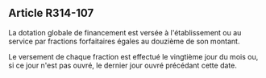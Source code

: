 ## Article R314-107

La dotation globale de financement est versée à l'établissement ou au service par fractions forfaitaires égales
au douzième de son montant.

Le versement de chaque fraction est effectué le vingtième jour du mois ou, si ce jour n'est pas ouvré, le
dernier jour ouvré précédant cette date.

